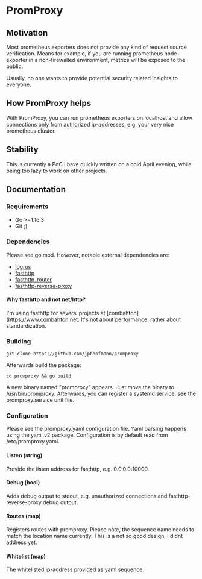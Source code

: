 # PromProxy

## Motivation

Most prometheus exporters does not provide any kind of request source verification. Means for example, if you are running prometheus node-exporter in a non-firewalled environment, metrics will be exposed to the public.

Usually, no one wants to provide potential security related insights to everyone. 

## How PromProxy helps

With PromProxy, you can run prometheus exporters on localhost and allow connections only from authorized ip-addresses, e.g. your very nice prometheus cluster.

## Stability

This is currently a PoC I have quickly written on a cold April evening, while being too lazy to work on other projects.

## Documentation

### Requirements

- Go >=1.16.3
- Git ;)

### Dependencies

Please see go.mod. However, notable external dependencies are:

- [logrus](https://github.com/sirupsen/logrus)
- [fasthttp](https://github.com/valyala/fasthttp)
- [fasthttp-router](https://github.com/fasthttp/router)
- [fasthttp-reverse-proxy](https://github.com/yeqown/fasthttp-reverse-proxy)

#### Why fasthttp and not net/http?

I'm using fasthttp for several projects at [combahton](https://www.combahton.net. It's not about performance, rather about standardization.

### Building

```git clone https://github.com/jphhofmann/promproxy```

Afterwards build the package:

```cd promproxy && go build```

A new binary named "promproxy" appears. Just move the binary to /usr/bin/promproxy. Afterwards, you can register a systemd service, see the promproxy.service unit file.

### Configuration

Please see the promproxy.yaml configuration file. Yaml parsing happens using the yaml.v2 package. Configuration is by default read from /etc/promproxy.yaml.

#### Listen (string)

Provide the listen address for fasthttp, e.g. 0.0.0.0:10000.

#### Debug (bool)

Adds debug output to stdout, e.g. unauthorized connections and fasthttp-reverse-proxy debug output.

#### Routes (map)

Registers routes with promproxy. Please note, the sequence name needs to match the location name currently. This is a not so good design, I didnt address yet.

#### Whitelist (map)

The whitelisted ip-address provided as yaml sequence.